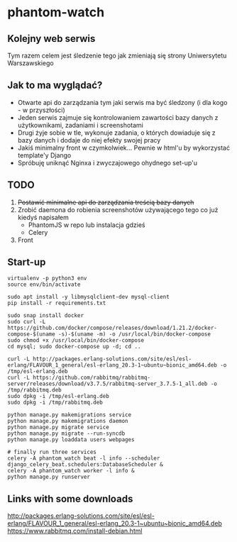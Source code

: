 # phantom-watch

## Kolejny web serwis

Tym razem celem jest śledzenie tego jak zmieniają się strony Uniwersytetu Warszawskiego

## Jak to ma wyglądać?

- Otwarte api do zarządzania tym jaki serwis ma być śledzony (i dla kogo - w przyszłości)
- Jeden serwis zajmuje się kontrolowaniem zawartości bazy danych z użytkownikami, zadaniami i screenshotami
- Drugi żyje sobie w tle, wykonuje zadania, o których dowiaduje się z bazy danych i dodaje do niej efekty swojej pracy
- Jakiś minimalny front w czymkolwiek... Pewnie w html'u by wykorzystać template'y Django
- Spróbuję uniknąć Nginxa i zwyczajowego ohydnego set-up'u

## TODO

1. ~~Postawić minimalne api do zarządzania treścią bazy danych~~
1. Zrobić daemona do robienia screenshotów używającego tego co już kiedyś napisałem
    - PhantomJS w repo lub instalacja gdzieś
    - Celery
1. Front

## Start-up

```Shell
virtualenv -p python3 env
source env/bin/activate

sudo apt install -y libmysqlclient-dev mysql-client
pip install -r requirements.txt

sudo snap install docker
sudo curl -L https://github.com/docker/compose/releases/download/1.21.2/docker-compose-$(uname -s)-$(uname -m) -o /usr/local/bin/docker-compose
sudo chmod +x /usr/local/bin/docker-compose
cd mysql; sudo docker-compose up -d; cd ..

curl -L http://packages.erlang-solutions.com/site/esl/esl-erlang/FLAVOUR_1_general/esl-erlang_20.3-1~ubuntu~bionic_amd64.deb -o /tmp/esl-erlang.deb
curl -L https://github.com/rabbitmq/rabbitmq-server/releases/download/v3.7.5/rabbitmq-server_3.7.5-1_all.deb -o /tmp/rabbitmq.deb
sudo dpkg -i /tmp/esl-erlang.deb
sudo dpkg -i /tmp/rabbitmq.deb

python manage.py makemigrations service
python manage.py makemigrations daemon
python manage.py migrate service
python manage.py migrate --run-syncdb
python manage.py loaddata users webpages

# finally run three services
celery -A phantom_watch beat -l info --scheduler django_celery_beat.schedulers:DatabaseScheduler &
celery -A phantom_watch worker -l info &
python manage.py runserver
```

## Links with some downloads

http://packages.erlang-solutions.com/site/esl/esl-erlang/FLAVOUR_1_general/esl-erlang_20.3-1~ubuntu~bionic_amd64.deb
https://www.rabbitmq.com/install-debian.html
